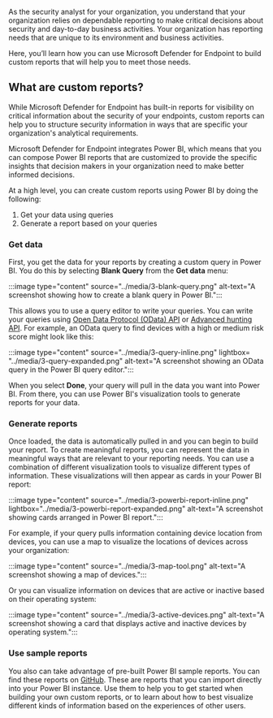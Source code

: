 As the security analyst for your organization, you understand that your organization relies on dependable reporting to make critical decisions about security and day-to-day business activities. Your organization has reporting needs that are unique to its environment and business activities.

Here, you’ll learn how you can use Microsoft Defender for Endpoint to build custom reports that will help you to meet those needs.

## What are custom reports?

While Microsoft Defender for Endpoint has built-in reports for visibility on critical information about the security of your endpoints, custom reports can help you to structure security information in ways that are specific your organization's analytical requirements.

Microsoft Defender for Endpoint integrates Power BI, which means that you can compose Power BI reports that are customized to provide the specific insights that decision makers in your organization need to make better informed decisions.

At a high level, you can create custom reports using Power BI by doing the following:

1. Get your data using queries
1. Generate a report based on your queries

### Get data

First, you get the data for your reports by creating a custom query in Power BI. You do this by selecting **Blank Query** from the **Get data** menu:

:::image type="content" source="../media/3-blank-query.png" alt-text="A screenshot showing how to create a blank query in Power BI.":::

This allows you to use a query editor to write your queries. You can write your queries using [Open Data Protocol (OData) API](/microsoft-365/security/defender-endpoint/exposed-apis-odata-samples?view=o365-worldwide&preserve-view=true) or [Advanced hunting API](/microsoft-365/security/defender-endpoint/run-advanced-query-api?view=o365-worldwide&preserve-view=true). For example, an OData query to find devices with a high or medium risk score might look like this:

:::image type="content" source="../media/3-query-inline.png" lightbox= "../media/3-query-expanded.png" alt-text="A screenshot showing an OData query in the Power BI query editor.":::

When you select **Done**, your query will pull in the data you want into Power BI. From there, you can use Power BI's visualization tools to generate reports for your data.

### Generate reports

Once loaded, the data is automatically pulled in and you can begin to build your report. To create meaningful reports, you can represent the data in meaningful ways that are relevant to your reporting needs. You can use a combination of different visualization tools to visualize different types of information. These visualizations will then appear as cards in your Power BI report:

:::image type="content" source="../media/3-powerbi-report-inline.png" lightbox="../media/3-powerbi-report-expanded.png" alt-text="A screenshot showing cards arranged in Power BI report.":::

For example, if your query pulls information containing device location from devices, you can use a map to visualize the locations of devices across your organization:

:::image type="content" source="../media/3-map-tool.png" alt-text="A screenshot showing a map of devices.":::

Or you can visualize information on devices that are active or inactive based on their operating system:

:::image type="content" source="../media/3-active-devices.png" alt-text="A screenshot showing a card that displays active and inactive devices by operating system.":::

### Use sample reports

You also can take advantage of pre-built Power BI sample reports. You can find these reports on [GitHub](https://github.com/microsoft/MicrosoftDefenderForEndpoint-PowerBI). These are reports that you can import directly into your Power BI instance. Use them to help you to get started when building your own custom reports, or to learn about how to best visualize different kinds of information based on the experiences of other users.
